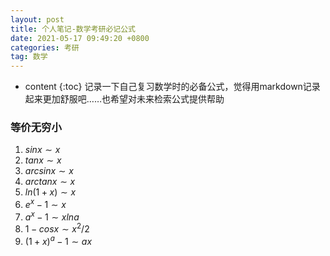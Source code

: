 ```yaml
---
layout: post
title: 个人笔记-数学考研必记公式
date: 2021-05-17 09:49:20 +0800
categories: 考研
tag: 数学
---
```


* content
{:toc}
记录一下自己复习数学时的必备公式，觉得用markdown记录起来更加舒服吧……也希望对未来检索公式提供帮助

<!-- ![](https://latex.codecogs.com/gif.latex?) -->

### 等价无穷小

1. $sinx \sim x$
2. $tanx \sim x$
3. $arcsinx \sim x$
4. $arctanx \sim x$
5. $ln(1+x) \sim x$
6. $e^x-1 \sim x$
7. $a^x-1 \sim xlna$
8. $1-cosx \sim x^2/2$
9. $(1+x)^a-1 \sim ax$